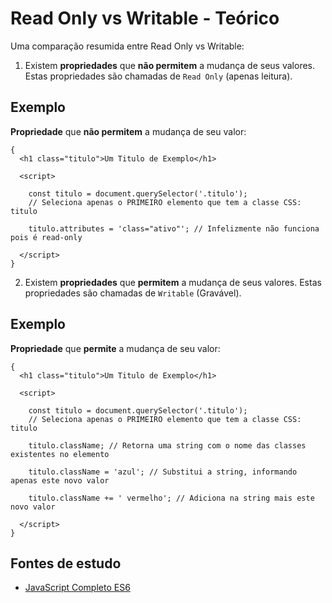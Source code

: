 # Read Only vs Writable - Teórico
Uma comparação resumida entre Read Only vs Writable:

1. Existem **propriedades** que **não permitem** a mudança de seus valores. Estas propriedades são chamadas de ``Read Only`` (apenas leitura).

## Exemplo
**Propriedade** que **não permitem** a mudança de seu valor:

    {
      <h1 class="titulo">Um Titulo de Exemplo</h1>

      <script>

        const titulo = document.querySelector('.titulo');
        // Seleciona apenas o PRIMEIRO elemento que tem a classe CSS: titulo

        titulo.attributes = 'class="ativo"'; // Infelizmente não funciona pois é read-only      

      </script>
    }

2. Existem **propriedades** que **permitem** a mudança de seus valores. Estas propriedades são chamadas de ``Writable`` (Gravável).

## Exemplo
**Propriedade** que **permite** a mudança de seu valor:

    {
      <h1 class="titulo">Um Titulo de Exemplo</h1>

      <script>

        const titulo = document.querySelector('.titulo');
        // Seleciona apenas o PRIMEIRO elemento que tem a classe CSS: titulo

        titulo.className; // Retorna uma string com o nome das classes existentes no elemento

        titulo.className = 'azul'; // Substitui a string, informando apenas este novo valor

        titulo.className += ' vermelho'; // Adiciona na string mais este novo valor

      </script>
    }

## Fontes de estudo
- [JavaScript Completo ES6](https://www.origamid.com/curso/javascript-completo-es6/0305-classes-e-atributos)
